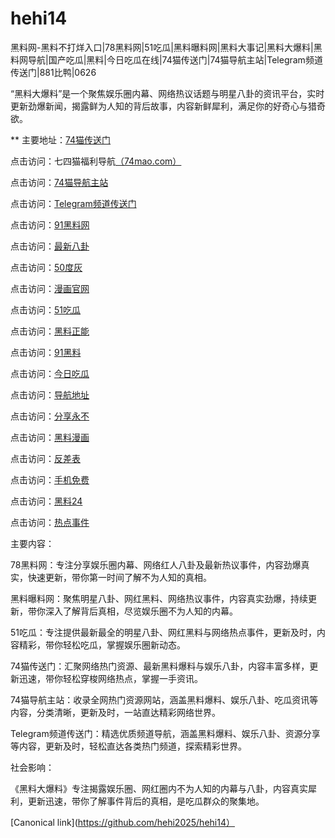 # hehi14
黑料网-黑料不打烊入口|78黑料网|51吃瓜|黑料曝料网|黑料大事记|黑料大爆料|黑料网导航|国产吃瓜|黑料|今日吃瓜在线|74猫传送门|74猫导航主站|Telegram频道传送门|881比鸭|0626

“黑料大爆料”是一个聚焦娱乐圈内幕、网络热议话题与明星八卦的资讯平台，实时更新劲爆新闻，揭露鲜为人知的背后故事，内容新鲜犀利，满足你的好奇心与猎奇欲。

** 主要地址：<a href="https://74mao.com/">74猫传送门</a>

点击访问：七四猫福利导航<a href="https://74mao.com/">（74mao.com）</a>

点击访问：<a href="https://74mao.com/">74猫导航主站</a>

点击访问：<a href="https://74mao.com/">Telegram频道传送门</a>

点击访问：<a href="https://pi36-2.pages.dev/">91黑料网</a>

点击访问：<a href="https://pi30-02.pages.dev/">最新八卦</a>

点击访问：<a href="https://pi1-01.pages.dev/">50度灰</a>

点击访问：<a href="https://ji88-1.pages.dev/">漫画官网</a>

点击访问：<a href="https://ji333.pages.dev/">51吃瓜</a>

点击访问：<a href="https://ji99.pages.dev/">黑料正能</a>

点击访问：<a href="https://li06-1.pages.dev/">91黑料</a>

点击访问：<a href="https://li001.pages.dev/">今日吃瓜</a>

点击访问：<a href="https://hj-310.pages.dev/">导航地址</a>

点击访问：<a href="https://hj-264.pages.dev/">分享永不</a>

点击访问：<a href="https://she01-1.pages.dev/">黑料漫画</a>

点击访问：<a href="https://she15-1.pages.dev/">反差表</a>

点击访问：<a href="https://heiliaowang45.pages.dev/">手机免费</a>

点击访问：<a href="https://meirichi.pages.dev/">黑料24</a>

点击访问：<a href="https://redianshijian01.pages.dev/">热点事件</a>

主要内容：

78黑料网：专注分享娱乐圈内幕、网络红人八卦及最新热议事件，内容劲爆真实，快速更新，带你第一时间了解不为人知的真相。

黑料曝料网：聚焦明星八卦、网红黑料、网络热议事件，内容真实劲爆，持续更新，带你深入了解背后真相，尽览娱乐圈不为人知的内幕。

51吃瓜：专注提供最新最全的明星八卦、网红黑料与网络热点事件，更新及时，内容精彩，带你轻松吃瓜，掌握娱乐圈新动态。

74猫传送门：汇聚网络热门资源、最新黑料爆料与娱乐八卦，内容丰富多样，更新迅速，带你轻松穿梭网络热点，掌握一手资讯。

74猫导航主站：收录全网热门资源网站，涵盖黑料爆料、娱乐八卦、吃瓜资讯等内容，分类清晰，更新及时，一站直达精彩网络世界。

Telegram频道传送门：精选优质频道导航，涵盖黑料爆料、娱乐八卦、资源分享等内容，更新及时，轻松直达各类热门频道，探索精彩世界。

社会影响：

《黑料大爆料》专注揭露娱乐圈、网红圈内不为人知的内幕与八卦，内容真实犀利，更新迅速，带你了解事件背后的真相，是吃瓜群众的聚集地。

[Canonical link](https://github.com/hehi2025/hehi14）
